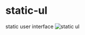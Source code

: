 # static-ul
static user interface
![static ul](https://user-images.githubusercontent.com/90403439/133498622-985a2c22-01b9-446d-a659-17fbcfb0d614.png)

